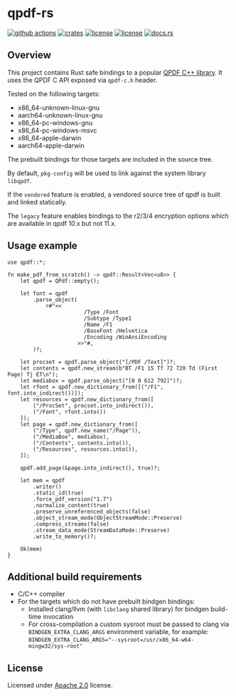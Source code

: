 # qpdf-rs

[![github actions](https://github.com/ancwrd1/qpdf-rs/workflows/CI/badge.svg)](https://github.com/ancwrd1/qpdf-rs/actions)
[![crates](https://img.shields.io/crates/v/qpdf.svg)](https://crates.io/crates/qpdf)
[![license](https://img.shields.io/badge/License-MIT-blue.svg)](https://opensource.org/licenses/MIT)
[![license](https://img.shields.io/badge/License-Apache%202.0-blue.svg)](https://opensource.org/licenses/Apache-2.0)
[![docs.rs](https://docs.rs/qpdf/badge.svg)](https://docs.rs/qpdf)

## Overview

This project contains Rust safe bindings to a popular [QPDF C++ library](https://github.com/qpdf/qpdf).
It uses the QPDF C API exposed via `qpdf-c.h` header.

Tested on the following targets:

* x86_64-unknown-linux-gnu
* aarch64-unknown-linux-gnu
* x86_64-pc-windows-gnu
* x86_64-pc-windows-msvc
* x86_64-apple-darwin
* aarch64-apple-darwin

The prebuilt bindings for those targets are included in the source tree.

By default, `pkg-config` will be used to link against the system library `libqpdf`.

If the `vendored` feature is enabled, a vendored source tree of qpdf is built and linked statically.

The `legacy` feature enables bindings to the r2/3/4 encryption options which are available in qpdf 10.x but not 11.x.

## Usage example

```rust,no_run
use qpdf::*;

fn make_pdf_from_scratch() -> qpdf::Result<Vec<u8>> {
    let qpdf = QPdf::empty();

    let font = qpdf
        .parse_object(
            r#"<<
                        /Type /Font
                        /Subtype /Type1
                        /Name /F1
                        /BaseFont /Helvetica
                        /Encoding /WinAnsiEncoding
                      >>"#,
        )?;

    let procset = qpdf.parse_object("[/PDF /Text]")?;
    let contents = qpdf.new_stream(b"BT /F1 15 Tf 72 720 Td (First Page) Tj ET\n");
    let mediabox = qpdf.parse_object("[0 0 612 792]")?;
    let rfont = qpdf.new_dictionary_from([("/F1", font.into_indirect())]);
    let resources = qpdf.new_dictionary_from([
        ("/ProcSet", procset.into_indirect()),
        ("/Font", rfont.into())
    ]);
    let page = qpdf.new_dictionary_from([
        ("/Type", qpdf.new_name("/Page")),
        ("/MediaBox", mediabox),
        ("/Contents", contents.into()),
        ("/Resources", resources.into()),
    ]);

    qpdf.add_page(&page.into_indirect(), true)?;

    let mem = qpdf
        .writer()
        .static_id(true)
        .force_pdf_version("1.7")
        .normalize_content(true)
        .preserve_unreferenced_objects(false)
        .object_stream_mode(ObjectStreamMode::Preserve)
        .compress_streams(false)
        .stream_data_mode(StreamDataMode::Preserve)
        .write_to_memory()?;

    Ok(mem)
}
```

## Additional build requirements

* C/C++ compiler
* For the targets which do not have prebuilt bindgen bindings:
  * Installed clang/llvm (with `libclang` shared library) for bindgen build-time invocation
  * For cross-compilation a custom sysroot must be passed to clang via `BINDGEN_EXTRA_CLANG_ARGS`
    environment variable, for example: `BINDGEN_EXTRA_CLANG_ARGS="--sysroot=/usr/x86_64-w64-mingw32/sys-root"`

## License

Licensed under [Apache 2.0](https://opensource.org/licenses/Apache-2.0) license.
